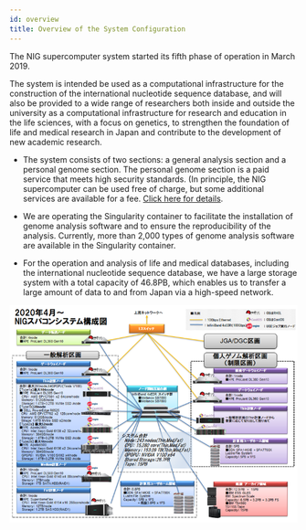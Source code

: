 ```yaml
---
id: overview
title: Overview of the System Configuration
---
```



The NIG supercomputer system started its fifth phase of operation in March 2019.

The system is intended be used as a computational infrastructure for the construction of the international nucleotide sequence database, and will also be provided to a wide range of researchers both inside and outside the university as a computational infrastructure for research and education in the life sciences, with a focus on genetics, to strengthen the foundation of life and medical research in Japan and contribute to the development of new academic research.

- The system consists of two sections: a general analysis section and a personal genome section. The personal genome section is a paid service that meets high security standards. (In principle, the NIG supercomputer can be used free of charge, but some additional services are available for a fee. [Click here for details](/application/billing_service).

- We are operating the Singularity container to facilitate the installation of genome analysis software and to ensure the reproducibility of the analysis. Currently, more than 2,000 types of genome analysis software are available in the Singularity container.

- For the operation and analysis of life and medical databases, including the international nucleotide sequence database, we have a large storage system with a total capacity of 46.8PB, which enables us to transfer a large amount of data to and from Japan via a high-speed network.


![](system_overview_ja.png)
